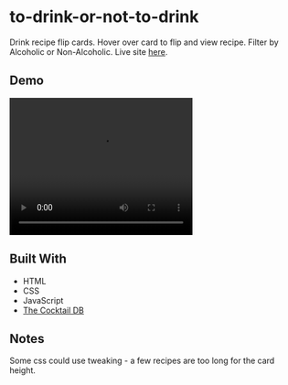 # to-drink-or-not-to-drink
Drink recipe flip cards.
Hover over card to flip and view recipe.
Filter by Alcoholic or Non-Alcoholic.
Live site [here]().

## Demo
<video width="320" height="240" controls>
  <source src="demo.mov" type="video/mp4">
</video>

## Built With
* HTML
* CSS
* JavaScript 
* [The Cocktail DB](https://www.thecocktaildb.com/)

## Notes
Some css could use tweaking - a few recipes are too long for the card height. 
